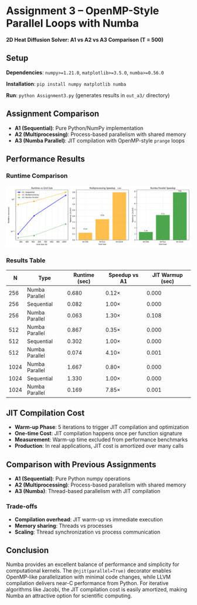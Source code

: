 # Assignment 3 – OpenMP-Style Parallel Loops with Numba

**2D Heat Diffusion Solver: A1 vs A2 vs A3 Comparison (T = 500)**

## Setup

**Dependencies**: `numpy>=1.21.0`, `matplotlib>=3.5.0`, `numba>=0.56.0`

**Installation**: `pip install numpy matplotlib numba`

**Run**: `python Assignment3.py` (generates results in `out_a3/` directory)

## Assignment Comparison
- **A1 (Sequential)**: Pure Python/NumPy implementation
- **A2 (Multiprocessing)**: Process-based parallelism with shared memory
- **A3 (Numba Parallel)**: JIT compilation with OpenMP-style `prange` loops

## Performance Results

### Runtime Comparison
![Runtime Analysis](speedup_analysis.png)

### Results Table
| N | Type | Runtime (sec) | Speedup vs A1 | JIT Warmup (sec) |
| --- | --- | --- | --- | --- |
| 256 | Numba Parallel | 0.680 | 0.12× | 0.000 |
| 256 | Sequential | 0.082 | 1.00× | 0.000 |
| 256 | Numba Parallel | 0.063 | 1.30× | 0.108 |
| 512 | Numba Parallel | 0.867 | 0.35× | 0.000 |
| 512 | Sequential | 0.302 | 1.00× | 0.000 |
| 512 | Numba Parallel | 0.074 | 4.10× | 0.001 |
| 1024 | Numba Parallel | 1.667 | 0.80× | 0.000 |
| 1024 | Sequential | 1.330 | 1.00× | 0.000 |
| 1024 | Numba Parallel | 0.169 | 7.85× | 0.001 |

## JIT Compilation Cost
- **Warm-up Phase**: 5 iterations to trigger JIT compilation and optimization
- **One-time Cost**: JIT compilation happens once per function signature
- **Measurement**: Warm-up time excluded from performance benchmarks
- **Production**: In real applications, JIT cost is amortized over many calls

## Comparison with Previous Assignments
- **A1 (Sequential)**: Pure Python numpy operations
- **A2 (Multiprocessing)**: Process-based parallelism with shared memory
- **A3 (Numba)**: Thread-based parallelism with JIT compilation

### Trade-offs
- **Compilation overhead**: JIT warm-up vs immediate execution
- **Memory sharing**: Threads vs processes
- **Scaling**: Thread synchronization vs process communication

## Conclusion
Numba provides an excellent balance of performance and simplicity for computational kernels. The `@njit(parallel=True)` decorator enables OpenMP-like parallelization with minimal code changes, while LLVM compilation delivers near-C performance from Python. For iterative algorithms like Jacobi, the JIT compilation cost is easily amortized, making Numba an attractive option for scientific computing.